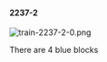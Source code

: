 #### 2237-2
![train-2237-2-0.png](https://github.com/lil-lab/nlvr/raw/master/nlvr/train/images/79/train-2237-2-0.png "train-2237-2-0.png")

There are 4 blue blocks
